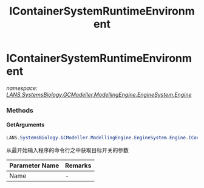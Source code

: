 ﻿---
title: IContainerSystemRuntimeEnvironment
---

# IContainerSystemRuntimeEnvironment
_namespace: [LANS.SystemsBiology.GCModeller.ModellingEngine.EngineSystem.Engine](N-LANS.SystemsBiology.GCModeller.ModellingEngine.EngineSystem.Engine.html)_



### Methods

#### GetArguments
```csharp
LANS.SystemsBiology.GCModeller.ModellingEngine.EngineSystem.Engine.IContainerSystemRuntimeEnvironment.GetArguments(System.String)
```
从最开始输入程序的命令行之中获取目标开关的参数

|Parameter Name|Remarks|
|--------------|-------|
|Name|-|





